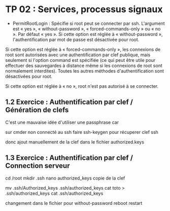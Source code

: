# TP 02 : Services, processus signaux
 - PermitRootLogin :
Spécifie si root peut se connecter par ssh. L'argument est « yes », « without-password », « forced-commands-only » ou « no ». Par défaut « yes ».
Si cette option est réglée à « without-password », l'authentification par mot de passe est désactivée pour root.

Si cette option est réglée à « forced-commands-only », les connexions de root sont autorisées avec une authentification par clef publique, mais seulement si l'option command est spécifiée (ce qui peut être utile pour effectuer des sauvegardes à distance même si les connexions de root sont normalement interdites). Toutes les autres méthodes d'authentification sont désactivées pour root.

Si cette option est réglée à « no », root n'est pas autorisé à se connecter.

## 1.2  Exercice : Authentification par clef / Génération de clefs

C'est une mauvaise idée d'utiliser une passphrase car 

sur cmder non connecté au ssh
faire ssh-keygen pour récuperer clef ssh

donc ajout manuellement de la clef dans le fichier authorized.keys


## 1.3  Exercice : Authentification par clef / Connection serveur

cd /root
mkdir .ssh
nano authorized_keys
copie de la clef

 mv .ssh/Authorized_keys .ssh/authorized_keys
  cat toto > .ssh/authorized_keys
   cat .ssh/authorized_keys

changement dans le fichier pour without-password
reboot
restart












